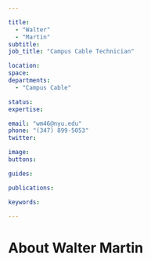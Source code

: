 ```yaml
---

title:
  - "Walter"
  - "Martin"
subtitle: 
job_title: "Campus Cable Technician"

location: 
space: 
departments:
  - "Campus Cable"

status: 
expertise:

email: "wm46@nyu.edu"
phone: "(347) 899-5053"
twitter: 

image: 
buttons:

guides:

publications:

keywords:

---
```


# About Walter Martin


